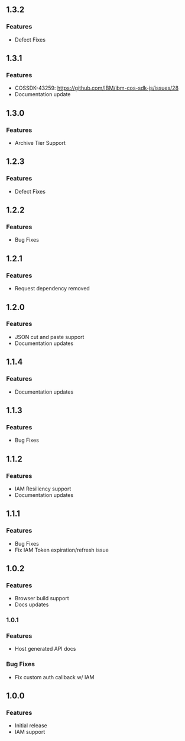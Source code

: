 ## 1.3.2
### Features
* Defect Fixes

## 1.3.1
### Features
* COSSDK-43259: https://github.com/IBM/ibm-cos-sdk-js/issues/28
* Documentation update

## 1.3.0
### Features
* Archive Tier Support

## 1.2.3
### Features
*  Defect Fixes

## 1.2.2
### Features
*  Bug Fixes

## 1.2.1
### Features
* Request dependency removed

## 1.2.0
### Features
* JSON cut and paste support
* Documentation updates

## 1.1.4
### Features
* Documentation updates

## 1.1.3
### Features
* Bug Fixes

## 1.1.2
### Features
* IAM Resiliency support
* Documentation updates

## 1.1.1
### Features
* Bug Fixes
* Fix IAM Token expiration/refresh issue

## 1.0.2
### Features
* Browser build support
* Docs updates

### 1.0.1
### Features
* Host generated API docs

### Bug Fixes
* Fix custom auth callback w/ IAM

## 1.0.0
### Features
* Initial release
* IAM support
